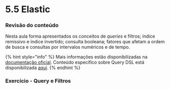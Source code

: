# 5.5 Elastic

### Revisão do conteúdo

Nesta aula forma apresentados os conceitos de _queries_ e filtros; índice remissivo e índice invertido; consulta booleana; fatores que afetam a ordem de busca e consultas por intervalos numéricos e de tempo.

{% hint style="info" %}
 Mais informações estão disponibilizadas na [documentação oficial](https://www.elastic.co/guide/index.html). Conteúdo específico sobre Query DSL está disponibilizada [aqui](https://www.elastic.co/guide/en/elasticsearch/reference/current/query-dsl.html).
{% endhint %}

### **Exercício - Query e Filtros**

